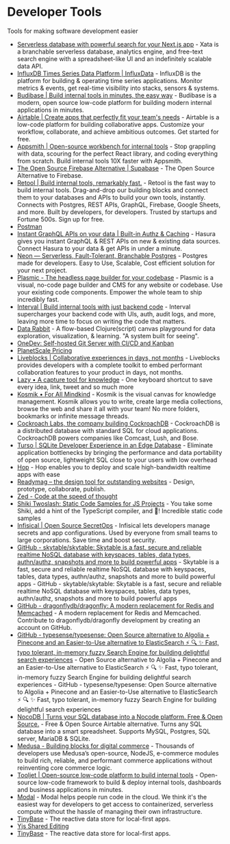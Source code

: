 # Developer Tools

Tools for making software development easier

- [Serverless database with powerful search for your Next.js app](https://xata.io) - Xata is a branchable serverless database, analytics engine, and free-text search engine with a spreadsheet-like UI and an indefinitely scalable data API.
- [InfluxDB Times Series Data Platform | InfluxData](http://influxdata.com) - InfluxDB is the platform for building & operating time series applications. Monitor metrics & events, get real-time visibility into stacks, sensors & systems.
- [Budibase | Build internal tools in minutes, the easy way](https://budibase.com) - Budibase is a modern, open source low-code platform for building modern internal applications in minutes.
- [Airtable | Create apps that perfectly fit your team's needs](https://airtable.com) - Airtable is a low-code platform for building collaborative apps. Customize your workflow, collaborate, and achieve ambitious outcomes. Get started for free.
- [Appsmith | Open-source workbench for internal tools](https://www.appsmith.com) - Stop grappling with data, scouring for the perfect React library, and coding everything from scratch. Build internal tools 10X faster with Appsmith.
- [The Open Source Firebase Alternative | Supabase](https://supabase.com) - The Open Source Alternative to Firebase.
- [Retool | Build internal tools, remarkably fast.](https://retool.com) - Retool is the fast way to build internal tools. Drag-and-drop our building blocks and connect them to your databases and APIs to build your own tools, instantly. Connects with Postgres, REST APIs, GraphQL, Firebase, Google Sheets, and more.  Built by developers, for developers. Trusted by startups and Fortune 500s. Sign up for free.
- [Postman](http://postman.com)
- [Instant GraphQL APIs on your data | Built-in Authz & Caching](http://hasura.io) - Hasura gives you instant GraphQL & REST APIs on new & existing data sources. Connect Hasura to your data & get APIs in under a minute.
- [Neon — Serverless, Fault-Tolerant, Branchable Postgres](https://neon.tech) - Postgres made for developers. Easy to Use, Scalable, Cost efficient solution for your next project.
- [Plasmic - The headless page builder for your codebase](https://www.plasmic.app/) - Plasmic is a visual, no-code page builder and CMS for any website or codebase. Use your existing code components. Empower the whole team to ship incredibly fast.
- [Interval | Build internal tools with just backend code](https://interval.com/) - Interval supercharges your backend code with UIs, auth, audit logs, and more, leaving more time to focus on writing the code that matters.
- [Data Rabbit](https://www.datarabbit.com/) - A flow-based Clojure(script) canvas playground for data exploration, visualization, & learning.     "A system built for seeing".
- [OneDev: Self-hosted Git Server with CI/CD and Kanban](https://onedev.io/)
- [PlanetScale Pricing](https://planetscale.com/pricing)
- [Liveblocks | Collaborative experiences in days, not months](https://liveblocks.io/) - Liveblocks provides developers with a complete toolkit to embed performant collaboration features to your product in days, not months.
- [Lazy • A capture tool for knowledge](https://lazy.so) - One keyboard shortcut to save every idea, link, tweet and so much more
- [Kosmik • For All Mindkind](https://lithium.paris/) - Kosmik is the visual canvas for knowledge management. Kosmik allows you to write, create large media collections, browse the web and share it all with your team! No more folders, bookmarks or infinite message threads.
- [Cockroach Labs, the company building CockroachDB](https://www.cockroachlabs.com) - CockroachDB is a distributed database with standard SQL for cloud applications. CockroachDB powers companies like Comcast, Lush, and Bose.
- [Turso | SQLite Developer Experience in an Edge Database](https://turso.tech) - Eliminate application bottlenecks by bringing the performance and data portability of open source, lightweight SQL close to your users with low overhead
- [Hop](https://hop.io/) - Hop enables you to deploy and scale high-bandwidth realtime apps with ease
- [Readymag – the design tool for outstanding websites](https://readymag.com/) - Design, prototype, collaborate, publish.
- [Zed - Code at the speed of thought](https://zed.dev/)
- [Shiki Twoslash: Static Code Samples for JS Projects](https://shikijs.github.io/twoslash/) - You take some Shiki, add a hint of the TypeScript compiler, and 🎉! Incredible static code samples
- [Infisical | Open Source SecretOps](https://infisical.com) - Infisical lets developers manage secrets and app configurations. Used by everyone from small teams to large corporations. Save time and boost security.
- [GitHub - skytable/skytable: Skytable is a fast, secure and reliable realtime NoSQL database with keyspaces, tables, data types, authn/authz, snapshots and more to build powerful apps](https://github.com/skytable/skytable) - Skytable is a fast, secure and reliable realtime NoSQL database with keyspaces, tables, data types, authn/authz, snapshots and more to build powerful apps - GitHub - skytable/skytable: Skytable is a fast, secure and reliable realtime NoSQL database with keyspaces, tables, data types, authn/authz, snapshots and more to build powerful apps
- [GitHub - dragonflydb/dragonfly: A modern replacement for Redis and Memcached](https://github.com/dragonflydb/dragonfly) - A modern replacement for Redis and Memcached. Contribute to dragonflydb/dragonfly development by creating an account on GitHub.
- [GitHub - typesense/typesense: Open Source alternative to Algolia + Pinecone and an Easier-to-Use alternative to ElasticSearch ⚡ 🔍 ✨ Fast, typo tolerant, in-memory fuzzy Search Engine for building delightful search experiences](https://github.com/typesense/typesense) - Open Source alternative to Algolia + Pinecone and an Easier-to-Use alternative to ElasticSearch ⚡ 🔍 ✨ Fast, typo tolerant, in-memory fuzzy Search Engine for building delightful search experiences - GitHub - typesense/typesense: Open Source alternative to Algolia + Pinecone and an Easier-to-Use alternative to ElasticSearch ⚡ 🔍 ✨ Fast, typo tolerant, in-memory fuzzy Search Engine for building delightful search experiences
- [NocoDB | Turns your SQL database into a Nocode platform. Free & Open Source.](https://nocodb.com) - Free & Open Source Airtable alternative. Turns any SQL database into a smart spreadsheet. Supports MySQL, Postgres, SQL server, MariaDB & SQLite.
- [Medusa - Building blocks for digital commerce](https://medusajs.com) - Thousands of developers use Medusa’s open-source, NodeJS, e-commerce modules to build rich, reliable, and performant commerce applications without reinventing core commerce logic.
- [Tooljet | Open-source low-code platform to build internal tools](https://www.tooljet.com) - Open-source low-code framework to build & deploy internal tools, dashboards and business applications in minutes.
- [Modal](https://modal.com) - Modal helps people run code in the cloud. We think it's the easiest way for developers to get access to containerized, serverless compute without the hassle of managing their own infrastructure.
- [TinyBase](https://tinybase.org/) - The reactive data store for local-first apps.
- [Yjs Shared Editing](https://yjs.dev/)
- [TinyBase](https://tinybase.org/) - The reactive data store for local-first apps.